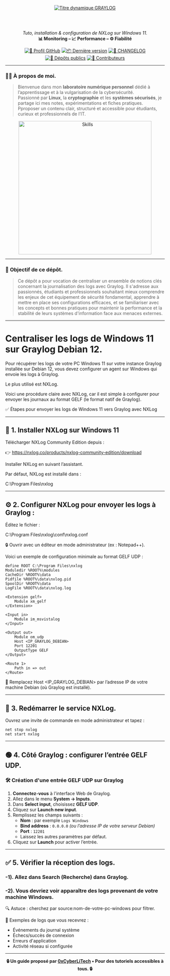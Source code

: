 <div align="center">

  <br></br>
  
  <a href="https://github.com/0xCyberLiTech">
    <img src="https://readme-typing-svg.herokuapp.com?font=JetBrains+Mono&size=50&duration=6000&pause=1000000000&color=FF0048&center=true&vCenter=true&width=1100&lines=%3EGRAYLOG_" alt="Titre dynamique GRAYLOG" />
  </a>
  
  <br></br>
  
  <p align="center">
    <em>Tuto, installation & configuration de NXLog sur Windows 11.</em><br>
    <b>📊 Monitoring – 📈 Performance – ⚙️ Fiabilité</b>
  </p>
  
  [![🔗 Profil GitHub](https://img.shields.io/badge/Profil-GitHub-181717?logo=github&style=flat-square)](https://github.com/0xCyberLiTech)
  [![📦 Dernière version](https://img.shields.io/github/v/release/0xCyberLiTech/Graylog?label=version&style=flat-square&color=blue)](https://github.com/0xCyberLiTech/Graylog/releases/latest)
  [![📄 CHANGELOG](https://img.shields.io/badge/📄%20Changelog-Graylog-blue?style=flat-square)](https://github.com/0xCyberLiTech/Graylog/blob/main/CHANGELOG.md)
  [![📂 Dépôts publics](https://img.shields.io/badge/Dépôts-publics-blue?style=flat-square)](https://github.com/0xCyberLiTech?tab=repositories)
  [![👥 Contributeurs](https://img.shields.io/badge/👥%20Contributeurs-cliquez%20ici-007ec6?style=flat-square)](https://github.com/0xCyberLiTech/Graylog/graphs/contributors)

</div>

---

### 👨‍💻 **À propos de moi.**

> Bienvenue dans mon **laboratoire numérique personnel** dédié à l’apprentissage et à la vulgarisation de la cybersécurité.  
> Passionné par **Linux**, la **cryptographie** et les **systèmes sécurisés**, je partage ici mes notes, expérimentations et fiches pratiques.  
> Pproposer un contenu clair, structuré et accessible pour étudiants, curieux et professionnels de l’IT.  

<p align="center">
  <a href="https://github.com/0xCyberLiTech" target="_blank" rel="noopener">
    <img src="https://skillicons.dev/icons?i=linux,debian,bash,docker,nginx,git,vim,python,markdown" alt="Skills" width="420">
  </a>
</p>

---

### 🎯 **Objectif de ce dépôt.**

> Ce dépôt a pour vocation de centraliser un ensemble de notions clés concernant la journalisation des logs avec Graylog. Il s'adresse aux passionnés, étudiants et professionnels souhaitant mieux comprendre les enjeux de cet équipement de
> sécurité fondamental, apprendre à mettre en place ses configurations efficaces, et se familiariser avec les concepts et bonnes pratiques pour maintenir la performance et la stabilité de leurs systèmes
> d'information face aux menaces externes.

---

# Centraliser les logs de Windows 11 sur Graylog Debian 12.

Pour récupérer les logs de votre PC Windows 11 sur votre instance Graylog installée sur Debian 12, vous devez configurer un agent sur Windows qui envoie les logs à Graylog. 

Le plus utilisé est NXLog. 

Voici une procédure claire avec NXLog, car il est simple à configurer pour envoyer les journaux au format GELF (le format natif de Graylog).

✅ Étapes pour envoyer les logs de Windows 11 vers Graylog avec NXLog

---

## 🔧 1. Installer NXLog sur Windows 11

Télécharger NXLog Community Edition depuis :

👉 https://nxlog.co/products/nxlog-community-edition/download

Installer NXLog en suivant l’assistant.

Par défaut, NXLog est installé dans :

C:\Program Files\nxlog

---

## ⚙️ 2. Configurer NXLog pour envoyer les logs à Graylog :

Éditez le fichier :

C:\Program Files\nxlog\conf\nxlog.conf

🔒 Ouvrir avec un éditeur en mode administrateur (ex : Notepad++).

Voici un exemple de configuration minimale au format GELF UDP :

```
define ROOT C:\Program Files\nxlog
Moduledir %ROOT%\modules
CacheDir %ROOT%\data
Pidfile %ROOT%\data\nxlog.pid
SpoolDir %ROOT%\data
LogFile %ROOT%\data\nxlog.log

<Extension gelf>
    Module xm_gelf
</Extension>

<Input in>
    Module im_msvistalog
</Input>

<Output out>
    Module om_udp
    Host <IP_GRAYLOG_DEBIAN>
    Port 12201
    OutputType GELF
</Output>

<Route 1>
    Path in => out
</Route>

```

🔁 Remplacez Host <IP_GRAYLOG_DEBIAN> par l’adresse IP de votre machine Debian (où Graylog est installé).

---

## 🔁 3. Redémarrer le service NXLog.

Ouvrez une invite de commande en mode administrateur et tapez :

```
net stop nxlog
net start nxlog
```

---

## 🟢 4. Côté Graylog : configurer l’entrée GELF UDP.

### 🛠️ Création d'une entrée GELF UDP sur Graylog

1. **Connectez-vous** à l'interface Web de Graylog.
2. Allez dans le menu **System → Inputs**.
3. Dans **Select input**, choisissez **GELF UDP**.
4. Cliquez sur **Launch new input**.
5. Remplissez les champs suivants :
   - **Nom** : par exemple `Logs Windows`
   - **Bind address** : `0.0.0.0` *(ou l’adresse IP de votre serveur Debian)*
   - **Port** : `12201`
   - Laissez les autres paramètres par défaut.
6. Cliquez sur **Launch** pour activer l’entrée.

---

## ✅ 5. Vérifier la réception des logs.

### -1). Allez dans Search (Recherche) dans Graylog.
### -2). Vous devriez voir apparaître des logs provenant de votre machine Windows.

🔍 Astuce : cherchez par source:nom-de-votre-pc-windows pour filtrer.

📁 Exemples de logs que vous recevrez :

- Événements du journal système
- Échecs/succès de connexion
- Erreurs d'application
- Activité réseau si configurée

---

<p align="center">
  <b>🔒 Un guide proposé par <a href="https://github.com/0xCyberLiTech">0xCyberLiTech</a> • Pour des tutoriels accessibles à tous. 🔒</b>
</p>

